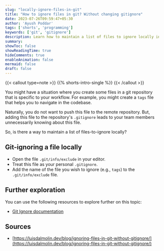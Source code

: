 ```yaml
---
slug: "locally-ignore-files-in-git"
title: "How to ignore files in git? Without changing gitignore"
date: 2023-07-26T09:59:47+05:30
author: 'Ayush Poddar'
tags: ['shorts', 'programming']
keywords: ['git', 'gitignore']
description: Learn how to maintain a list of files to ignore locally in git and keep your workflow-specific files to yourself.
summary:
showToc: false
showReadingTime: true
hideComments: true
enableAnimation: false
mermaid: false
draft: false
---
```


{{< callout type=note >}}
    {{% shorts-intro-single %}}
{{< /callout >}}

You might have a situation where you create some files in a git repository that is specific to your
workflow. For example, you might create a `tags` file that helps you to navigate in the codebase.

Naturally, you do not want to push this file to the remote repository. But, adding this file
to the repository's `.gitignore` leads to your team members unnecessarily knowing about this file.

So, is there a way to maintain a list of files-to-ignore locally?

## Git-ignoring a file locally
- Open the file `.git/info/exclude` in your editor.
- Treat this file as your personal `.gitignore`.
- Add the name of the file you wish to ignore (e.g., `tags`) to the `.git/info/exclude` file.

## Further exploration
You can use the following resources to explore further on this topic:
- [Git Ignore documentation](https://git-scm.com/docs/gitignore#:~:text=should%20go%20into%20the%20%24GIT_DIR/info/exclude%20file)

## Sources
- [https://luisdalmolin.dev/blog/ignoring-files-in-git-without-gitignore/](https://luisdalmolin.dev/blog/ignoring-files-in-git-without-gitignore/)

